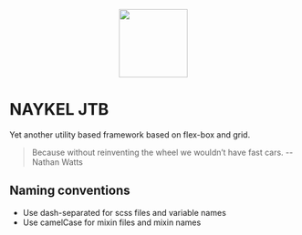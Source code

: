 <p align="center"><a href="https://naykel.com.au" target="_blank"><img src="https://avatars0.githubusercontent.com/u/32632005?s=460&u=d1df6f6e0bf29668f8a4845271e9be8c9b96ed83&v=4" width="120"></a></p>

# NAYKEL JTB

Yet another utility based framework based on flex-box and grid.

> Because without reinventing the wheel we wouldn’t have fast cars.
> -- Nathan Watts





## Naming conventions

- Use dash-separated for scss files and variable names
- Use camelCase for mixin files and mixin names
